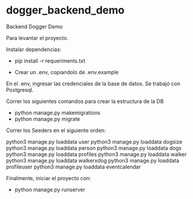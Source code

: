 # dogger_backend_demo

Backend Dogger Demo

Para levantar el proyecto.
 
 Instalar dependencias:

- pip install -r requeriments.txt

- Crear un .env, copiandolo de .env.example

En el .env, ingresar las credenciales de la base de datos. Se trabajó con Postgresql.

Correr los siguientes comandos para crear la estructura de la DB
- python manage.py makemigrations
- python manage.py migrate


Correr los Seeders en el siguiente orden:

python3 manage.py loaddata user
python3 manage.py loaddata dogsize
python3 manage.py loaddata person
python3 manage.py loaddata dogs
python3 manage.py loaddata profiles
python3 manage.py loaddata walker
python3 manage.py loaddata walkerxdog
python3 manage.py loaddata profileuser
python3 manage.py loaddata eventcalendar

Finalmente, iniciar el proyecto con:
- python manage.py runserver



